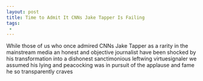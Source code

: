 ```yaml
---
layout: post
title: Time to Admit It CNNs Jake Tapper Is Failing
tags:
 -
---
```

While those of us who once admired CNNs Jake Tapper as a rarity in the mainstream media  an honest and objective journalist have been shocked by his transformation into a dishonest sanctimonious leftwing virtuesignaler we assumed his lying and peacocking was in pursuit of the applause and fame he so transparently craves
